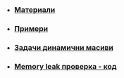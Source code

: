 - ### [Материали](https://github.com/Justsvetoslavov/Introduction_to_programming_FMI-2021-2022/blob/main/Sem.%2007/Референция.Указател.Структура..pdf)
- ### [Примери](https://github.com/Justsvetoslavov/Introduction_to_programming_FMI-2021-2022/tree/main/Sem.%2007/examples)
- ### [Задачи динамични масиви](https://github.com/Justsvetoslavov/Introduction_to_programming_FMI-2021-2022/blob/main/Sem.%2007/DynamicArrays_Tasks.txt)
- ### [Memory leak проверка - код](https://github.com/Justsvetoslavov/Introduction_to_programming_FMI-2021-2022/blob/main/Sem.%2007/examples/memoryLeak.cpp)
